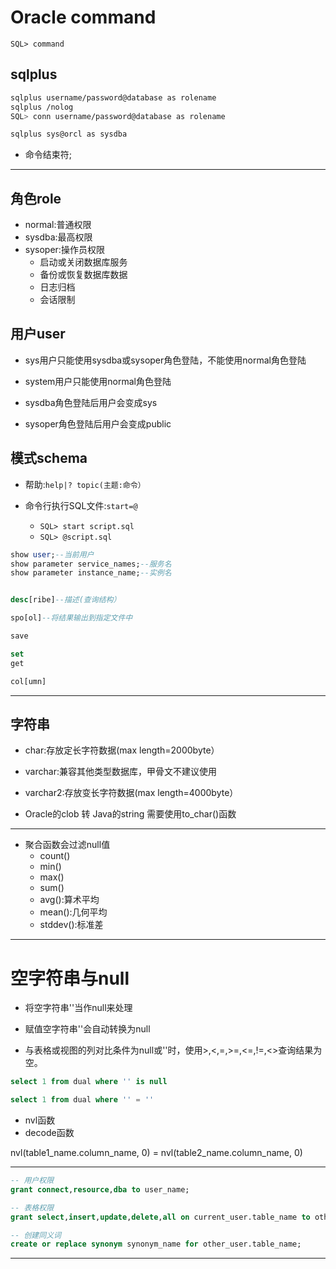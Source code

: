 # Oracle command

`SQL> command`



## sqlplus
```sh
sqlplus username/password@database as rolename
sqlplus /nolog
SQL> conn username/password@database as rolename

sqlplus sys@orcl as sysdba

```
- 命令结束符;

---



## 角色role
- normal:普通权限
- sysdba:最高权限
- sysoper:操作员权限
    - 启动或关闭数据库服务
    - 备份或恢复数据库数据
    - 日志归档
    - 会话限制

## 用户user
- sys用户只能使用sysdba或sysoper角色登陆，不能使用normal角色登陆
- system用户只能使用normal角色登陆


- sysdba角色登陆后用户会变成sys
- sysoper角色登陆后用户会变成public

## 模式schema

- 帮助:`help|? topic(主题:命令）`


- 命令行执行SQL文件:`start=@`
    - `SQL> start script.sql`
    - `SQL> @script.sql`


```sql
show user;--当前用户
show parameter service_names;--服务名
show parameter instance_name;--实例名


desc[ribe]--描述(查询结构）

spo[ol]--将结果输出到指定文件中

save

set
get

col[umn]

```

---

## 字符串
- char:存放定长字符数据(max length=2000byte）
- varchar:兼容其他类型数据库，甲骨文不建议使用
- varchar2:存放变长字符数据(max length=4000byte）


- Oracle的clob 转 Java的string 需要使用to_char()函数



---
- 聚合函数会过滤null值
    - count()
    - min()
    - max()
    - sum()
    - avg():算术平均
    - mean():几何平均
    - stddev():标准差


---
# 空字符串与null
- 将空字符串''当作null来处理
- 赋值空字符串''会自动转换为null

- 与表格或视图的列对比条件为null或''时，使用>,<,=,>=,<=,!=,<>查询结果为空。

```sql
select 1 from dual where '' is null

select 1 from dual where '' = ''
```

- nvl函数
- decode函数

nvl(table1_name.column_name, 0) = nvl(table2_name.column_name, 0)


---
```sql
-- 用户权限
grant connect,resource,dba to user_name;

-- 表格权限
grant select,insert,update,delete,all on current_user.table_name to other_user;

-- 创建同义词
create or replace synonym synonym_name for other_user.table_name;
```
---
